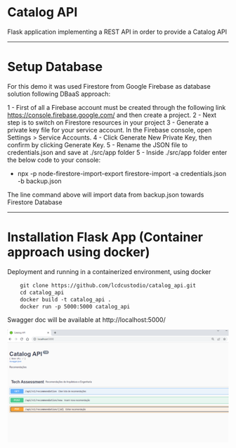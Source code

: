 Catalog API
===========


Flask application implementing a REST API in order to provide a Catalog API


------------

Setup Database
===========================

For this demo it was used Firestore from Google Firebase as database solution following DBaaS approach: 

1 - First of all a Firebase account must be created through the following link https://console.firebase.google.com/ and then create a project.
2 - Next step is to switch on Firestore resources in your project
3 - Generate a private key file for your service account. In the Firebase console, open Settings > Service Accounts.
4 - Click Generate New Private Key, then confirm by clicking Generate Key.
5 - Rename the JSON file to credentials.json and save at ./src/app folder
5 - Inside ./src/app folder enter the below code to your console:

- npx -p node-firestore-import-export firestore-import -a credentials.json -b backup.json

The line command above will import data from backup.json towards Firestore Database 


------------

Installation Flask App (Container approach using docker)
===========================

Deployment and running in a containerized environment, using docker

```
    git clone https://github.com/lcdcustodio/catalog_api.git
    cd catalog_api
    docker build -t catalog_api .
    docker run -p 5000:5000 catalog_api
``` 

Swagger doc will be available at http://localhost:5000/

<kbd>![Alt text](/picture/01.png "Flask application")</kbd>
